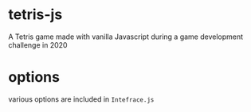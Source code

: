 # tetris-js
A Tetris game made with vanilla Javascript during a game development challenge in 2020

# options
various options are included in `Intefrace.js` 
